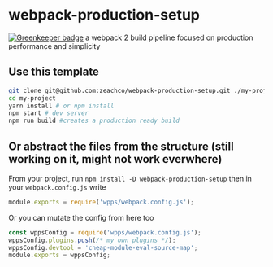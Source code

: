 # webpack-production-setup

[![Greenkeeper badge](https://badges.greenkeeper.io/zeachco/webpack-production-setup.svg)](https://greenkeeper.io/)
a webpack 2 build pipeline focused on production performance and simplicity

## Use this template
```bash
git clone git@github.com:zeachco/webpack-production-setup.git ./my-project
cd my-project
yarn install # or npm install
npm start # dev server
npm run build #creates a production ready build
```

## Or abstract the files from the structure (still working on it, might not work everwhere)
From your project, run `npm install -D webpack-production-setup` then
in your `webpack.config.js` write
```javascript
module.exports = require('wpps/webpack.config.js');
```
Or  you can mutate the config from here too
```javascript
const wppsConfig = require('wpps/webpack.config.js');
wppsConfig.plugins.push(/* my own plugins */);
wppsConfig.devtool = 'cheap-module-eval-source-map';
module.exports = wppsConfig;
```
